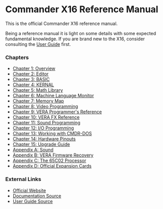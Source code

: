 <!--
********************************************************************************
NOTICE: This file uses two trailing spaces on some lines to indicate line breaks
for GitHub's Markdown flavor. Do not remove!

PDF Export Instructions:

Anchor links (e.g. link.md#anchor) are required.
Otherwise links will not function correctly.

The top of every page should start with a newline.

The bottom of every page should include the div tag (see existing pages for
examples)
********************************************************************************
-->

# Commander X16 Reference Manual

This is the official Commander X16 reference manual.

Being a reference manual it is light on some details with some expected fundamental
knowledge. If you are brand new to the X16, consider consulting the 
[User Guide](https://github.com/X16Community/x16-user-guide/releases/tag/X16_Users_Guide) 
first.

### Chapters

  * [Chapter 1: Overview](X16%20Reference%20-%2001%20-%20Overview.md#chapter-1-overview)  
  * [Chapter 2: Editor](X16%20Reference%20-%2002%20-%20Editor.md#chapter-2-editor)  
  * [Chapter 3: BASIC](X16%20Reference%20-%2003%20-%20BASIC.md#chapter-3-basic-programming)  
  * [Chapter 4: KERNAL](X16%20Reference%20-%2004%20-%20KERNAL.md#chapter-4-kernal)  
  * [Chapter 5: Math Library](X16%20Reference%20-%2005%20-%20Math%20Library.md#chapter-5-math-library)  
  * [Chapter 6: Machine Language Monitor](X16%20Reference%20-%2006%20-%20Machine%20Language%20Monitor.md#chapter-6-machine-language-monitor)  
  * [Chapter 7: Memory Map](X16%20Reference%20-%2007%20-%20Memory%20Map.md#chapter-7-memory-map)  
  * [Chapter 8: Video Programming](X16%20Reference%20-%2008%20-%20Video%20Programming.md#chapter-8-video-programming)  
  * [Chapter 9: VERA Programmer's Reference](X16%20Reference%20-%2009%20-%20VERA%20Programmer's%20Reference.md#chapter-9-vera-programmers-reference)
  * [Chapter 10: VERA FX Reference](X16%20Reference%20-%2010%20-%20VERA%20FX%20Reference.md#chapter-10-vera-fx-reference)
  * [Chapter 11: Sound Programming](X16%20Reference%20-%2011%20-%20Sound%20Programming.md#chapter-11-sound-programming)
  * [Chapter 12: I/O Programming](X16%20Reference%20-%2012%20-%20IO%20Programming.md#chapter-12-io-programming)
  * [Chapter 13: Working with CMDR-DOS](X16%20Reference%20-%2013%20-%20Working%20with%20CMDR-DOS.md#chapter-13-working-with-cmdr-dos)
  * [Chapter 14: Hardware Pinouts](X16%20Reference%20-%2014%20-%20Hardware.md#chapter-14-hardware-pinouts)  
  * [Chapter 15: Upgrade Guide](X16%20Reference%20-%2015%20-%20Upgrade%20Guide.md#chapter-15-upgrade-guide)
  * [Appendix A: Sound](X16%20Reference%20-%20Appendix%20A%20-%20Sound.md#appendix-a-sound)
  * [Appendix B: VERA Firmware Recovery](X16%20Reference%20-%20Appendix%20B%20-%20VERA%20Recovery.md#appendix-b-vera-firmware-recovery)
  * [Appendix C: The 65C02 Processor](X16%20Reference%20-%20Appendix%20C%20-%2065C02%20Processor.md#appendix-c-the-65c02-processor)
  * [Appendix D: Official Expansion Cards](X16%20Reference%20-%20Appendix%20D%20-%20Official%20Expansion%20Cards.md#appendix-d-official-expansion-cards)


### External Links

  * [Official Website](https://www.commanderx16.com/)
  * [Documentation Source](https://github.com/X16Community/x16-docs)
  * [User Guide Source](https://github.com/X16Community/x16-user-guide)

<div class="page-break"></div>
